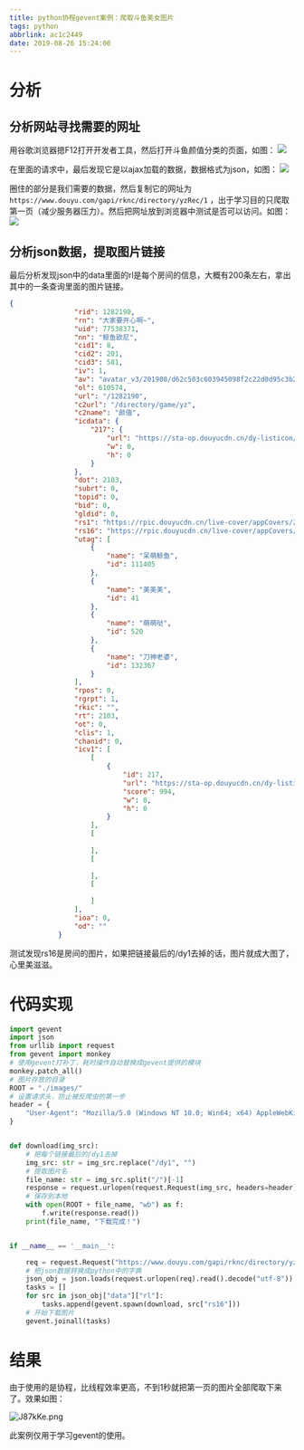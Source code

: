 ```yaml
---
title: python协程gevent案例：爬取斗鱼美女图片
tags: python
abbrlink: ac1c2449
date: 2019-08-26 15:24:00
---
```




# 分析

## 分析网站寻找需要的网址

用谷歌浏览器摁F12打开开发者工具，然后打开斗鱼颜值分类的页面，如图：
![](https://halo-1257208482.image.myqcloud.com/202204051741367.png!webp)

在里面的请求中，最后发现它是以ajax加载的数据，数据格式为json，如图：
![](https://halo-1257208482.image.myqcloud.com/202204051742584.png!webp)

圈住的部分是我们需要的数据，然后复制它的网址为`https://www.douyu.com/gapi/rknc/directory/yzRec/1` ，出于学习目的只爬取第一页（减少服务器压力）。然后把网址放到浏览器中测试是否可以访问。如图：
![](https://halo-1257208482.image.myqcloud.com/202204051742319.png!webp)


## 分析json数据，提取图片链接

最后分析发现json中的data里面的rl是每个房间的信息，大概有200条左右，拿出其中的一条查询里面的图片链接。
```json
{
                "rid": 1282190,
                "rn": "大家要开心啊~",
                "uid": 77538371,
                "nn": "鲸鱼欧尼",
                "cid1": 8,
                "cid2": 201,
                "cid3": 581,
                "iv": 1,
                "av": "avatar_v3/201908/d62c503c603945098f2c22d0d95c3b2e",
                "ol": 610574,
                "url": "/1282190",
                "c2url": "/directory/game/yz",
                "c2name": "颜值",
                "icdata": {
                    "217": {
                        "url": "https://sta-op.douyucdn.cn/dy-listicon/king-web.png-v3.png",
                        "w": 0,
                        "h": 0
                    }
                },
                "dot": 2103,
                "subrt": 0,
                "topid": 0,
                "bid": 0,
                "gldid": 0,
                "rs1": "https://rpic.douyucdn.cn/live-cover/appCovers/2019/08/01/1282190_20190801002745_big.jpg/dy1",
                "rs16": "https://rpic.douyucdn.cn/live-cover/appCovers/2019/08/01/1282190_20190801002745_small.jpg/dy1",
                "utag": [
                    {
                        "name": "呆萌鲸鱼",
                        "id": 111405
                    },
                    {
                        "name": "美美美",
                        "id": 41
                    },
                    {
                        "name": "萌萌哒",
                        "id": 520
                    },
                    {
                        "name": "刀神老婆",
                        "id": 132367
                    }
                ],
                "rpos": 0,
                "rgrpt": 1,
                "rkic": "",
                "rt": 2103,
                "ot": 0,
                "clis": 1,
                "chanid": 0,
                "icv1": [
                    [
                        {
                            "id": 217,
                            "url": "https://sta-op.douyucdn.cn/dy-listicon/web-king-1-10-v3.png",
                            "score": 994,
                            "w": 0,
                            "h": 0
                        }
                    ],
                    [
                        
                    ],
                    [
                        
                    ],
                    [
                        
                    ]
                ],
                "ioa": 0,
                "od": ""
            }
```
测试发现rs16是房间的图片，如果把链接最后的/dy1去掉的话，图片就成大图了，心里美滋滋。
# 代码实现
```python
import gevent
import json
from urllib import request
from gevent import monkey
# 使用gevent打补丁，耗时操作自动替换成gevent提供的模块
monkey.patch_all()
# 图片存放的目录
ROOT = "./images/"
# 设置请求头，防止被反爬虫的第一步
header = {
    "User-Agent": "Mozilla/5.0 (Windows NT 10.0; Win64; x64) AppleWebKit/537.36 (KHTML, like Gecko) Chrome/75.0.3770.142 Safari/537.36 "
}


def download(img_src):
	# 把每个链接最后的/dy1去掉
    img_src: str = img_src.replace("/dy1", "")
    # 提取图片名
    file_name: str = img_src.split("/")[-1]
    response = request.urlopen(request.Request(img_src, headers=header))
    # 保存到本地
    with open(ROOT + file_name, "wb") as f:
        f.write(response.read())
    print(file_name, "下载完成！")


if __name__ == '__main__':

    req = request.Request("https://www.douyu.com/gapi/rknc/directory/yzRec/1", headers=header)
    # 把json数据转换成python中的字典
    json_obj = json.loads(request.urlopen(req).read().decode("utf-8"))
    tasks = []
    for src in json_obj["data"]["rl"]:
        tasks.append(gevent.spawn(download, src["rs16"]))
	# 开始下载图片
    gevent.joinall(tasks)
```
# 结果
由于使用的是协程，比线程效率更高，不到1秒就把第一页的图片全部爬取下来了。效果如图：

![J87kKe.png](https://halo-1257208482.image.myqcloud.com/202204051742167.png!webp)

此案例仅用于学习gevent的使用。